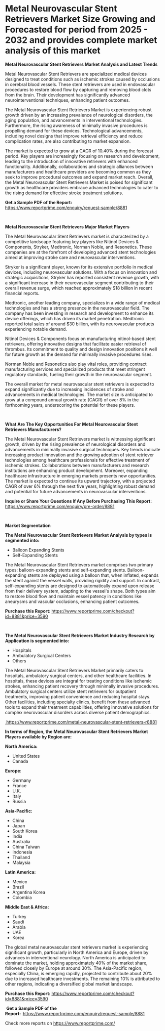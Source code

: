 <p><h1>Metal Neurovascular Stent Retrievers Market Size Growing and Forecasted for period from 2025 - 2032 and provides complete market analysis of this market</h1></p><p><strong>Metal Neurovascular Stent Retrievers Market Analysis and Latest Trends</strong></p>
<p><p>Metal Neurovascular Stent Retrievers are specialized medical devices designed to treat conditions such as ischemic strokes caused by occlusions in cerebral blood vessels. These stent retrievers are used in endovascular procedures to restore blood flow by capturing and removing blood clots from the brain. Their development has significantly advanced neurointerventional techniques, enhancing patient outcomes.</p><p>The Metal Neurovascular Stent Retrievers Market is experiencing robust growth driven by an increasing prevalence of neurological disorders, the aging population, and advancements in interventional technologies. Furthermore, the rising awareness of minimally invasive procedures is propelling demand for these devices. Technological advancements, including novel designs that improve retrieval efficiency and reduce complication rates, are also contributing to market expansion.</p><p>The market is expected to grow at a CAGR of 10.40% during the forecast period. Key players are increasingly focusing on research and development, leading to the introduction of innovative retrievers with enhanced functionality. Additionally, collaborations and strategic alliances between manufacturers and healthcare providers are becoming common as they seek to improve procedural outcomes and expand market reach. Overall, the Metal Neurovascular Stent Retrievers Market is poised for significant growth as healthcare providers embrace advanced technologies to cater to the rising demand for effective stroke treatment solutions.</p></p>
<p><strong>Get a Sample PDF of the Report:&nbsp;</strong> <a href="https://www.reportprime.com/enquiry/request-sample/8881?utm_campaign=2277&utm_medium=2&utm_source=Github&utm_content=ia&utm_term=20032025&utm_id=metal-neurovascular-stent-retrievers">https://www.reportprime.com/enquiry/request-sample/8881</a></p>
<p>&nbsp;</p>
<p><strong>Metal Neurovascular Stent Retrievers Major Market Players</strong></p>
<p><p>The Metal Neurovascular Stent Retrievers market is characterized by a competitive landscape featuring key players like Nitinol Devices & Components, Stryker, Medtronic, Norman Noble, and Resonetics. These companies are at the forefront of developing advanced stent technologies aimed at improving stroke care and neurovascular interventions.</p><p>Stryker is a significant player, known for its extensive portfolio in medical devices, including neurovascular solutions. With a focus on innovation and strategic acquisitions, Stryker has reported consistent revenue growth, with a significant increase in their neurovascular segment contributing to their overall revenue surge, which reached approximately $18 billion in recent financial reports.</p><p>Medtronic, another leading company, specializes in a wide range of medical technologies and has a strong presence in the neurovascular field. The company has been investing in research and development to enhance its device offerings, which has driven its market penetration. Medtronic reported total sales of around $30 billion, with its neurovascular products experiencing notable demand.</p><p>Nitinol Devices & Components focus on manufacturing nitinol-based stent retrievers, offering innovative designs that facilitate easier retrieval of thrombus. Its commitment to quality and design innovation positions it well for future growth as the demand for minimally invasive procedures rises.</p><p>Norman Noble and Resonetics also play vital roles, providing contract manufacturing services and specialized products that meet stringent regulatory standards, fueling their growth in the neurovascular segment. </p><p>The overall market for metal neurovascular stent retrievers is expected to expand significantly due to increasing incidences of stroke and advancements in medical technologies. The market size is anticipated to grow at a compound annual growth rate (CAGR) of over 8% in the forthcoming years, underscoring the potential for these players.</p></p>
<p>&nbsp;</p>
<p><strong>What Are The Key Opportunities For Metal Neurovascular Stent Retrievers Manufacturers?</strong></p>
<p><p>The Metal Neurovascular Stent Retrievers market is witnessing significant growth, driven by the rising prevalence of neurological disorders and advancements in minimally invasive surgical techniques. Key trends indicate increasing product innovation and the growing adoption of stent retriever technologies among healthcare professionals for effective treatment of ischemic strokes. Collaborations between manufacturers and research institutions are enhancing product development. Moreover, expanding healthcare infrastructure in emerging markets presents new opportunities. The market is expected to continue its upward trajectory, with a projected CAGR of over 6% through the next five years, highlighting robust demand and potential for future advancements in neurovascular interventions.</p></p>
<p><strong>Inquire or Share Your Questions If Any Before Purchasing This Report:</strong> <a href="https://www.reportprime.com/enquiry/pre-order/8881?utm_campaign=2277&utm_medium=2&utm_source=Github&utm_content=ia&utm_term=20032025&utm_id=metal-neurovascular-stent-retrievers">https://www.reportprime.com/enquiry/pre-order/8881</a></p>
<p>&nbsp;</p>
<p><strong>Market Segmentation</strong></p>
<p><strong>The Metal Neurovascular Stent Retrievers Market Analysis by types is segmented into:</strong></p>
<p><ul><li>Balloon Expanding Stents</li><li>Self-Expanding Stents</li></ul></p>
<p><p>The Metal Neurovascular Stent Retrievers market comprises two primary types: balloon-expanding stents and self-expanding stents. Balloon-expanding stents are deployed using a balloon that, when inflated, expands the stent against the vessel walls, providing rigidity and support. In contrast, self-expanding stents are designed to automatically expand upon release from their delivery system, adapting to the vessel's shape. Both types aim to restore blood flow and maintain vessel patency in conditions like aneurysms and vascular occlusions, enhancing patient outcomes.</p></p>
<p><strong>Purchase this Report:&nbsp;</strong><a href="https://www.reportprime.com/checkout?id=8881&price=3590&utm_campaign=2277&utm_medium=2&utm_source=Github&utm_content=ia&utm_term=20032025&utm_id=metal-neurovascular-stent-retrievers">https://www.reportprime.com/checkout?id=8881&price=3590</a></p>
<p>&nbsp;</p>
<p><strong>The Metal Neurovascular Stent Retrievers Market Industry Research by Application is segmented into:</strong></p>
<p><ul><li>Hospitals</li><li>Ambulatory Surgical Centers</li><li>Others</li></ul></p>
<p><p>The Metal Neurovascular Stent Retrievers Market primarily caters to hospitals, ambulatory surgical centers, and other healthcare facilities. In hospitals, these devices are integral for treating conditions like ischemic strokes, enhancing patient recovery through minimally invasive procedures. Ambulatory surgical centers utilize stent retrievers for outpatient treatments, improving patient convenience and reducing hospital stays. Other facilities, including specialty clinics, benefit from these advanced tools to expand their treatment capabilities, offering innovative solutions for complex neurovascular disorders across diverse patient demographics.</p></p>
<p><a href="https://www.reportprime.com/metal-neurovascular-stent-retrievers-r8881?utm_campaign=2277&utm_medium=2&utm_source=Github&utm_content=ia&utm_term=20032025&utm_id=metal-neurovascular-stent-retrievers">&nbsp;https://www.reportprime.com/metal-neurovascular-stent-retrievers-r8881</a></p>
<p><strong>In terms of Region, the Metal Neurovascular Stent Retrievers Market Players available by Region are:</strong></p>
<p>
    <p> <strong> North America: </strong>
        <ul>
            <li>United States</li>
            <li>Canada</li>
        </ul>
        </p> 
    <p> <strong> Europe: </strong>
        <ul>
            <li>Germany</li>
            <li>France</li>
            <li>U.K.</li>
            <li>Italy</li>
            <li>Russia</li>
        </ul>
        </p> 
    <p> <strong> Asia-Pacific: </strong>
        <ul>
            <li>China</li>
            <li>Japan</li>
            <li>South Korea</li>
            <li>India</li>
            <li>Australia</li>
            <li>China Taiwan</li>
            <li>Indonesia</li>
            <li>Thailand</li>
            <li>Malaysia</li>
        </ul>
        </p> 
    <p> <strong> Latin America: </strong>
        <ul>
            <li>Mexico</li>
            <li>Brazil</li>
            <li>Argentina Korea</li>
            <li>Colombia</li>
        </ul>
        </p> 
    <p> <strong> Middle East & Africa: </strong>
        <ul>
            <li>Turkey</li>
            <li>Saudi</li>
            <li>Arabia</li>
            <li>UAE</li>
            <li>Korea</li>
        </ul>
    </p>
    </p>
<p><p>The global metal neurovascular stent retrievers market is experiencing significant growth, particularly in North America and Europe, driven by advances in interventional neurology. North America is anticipated to dominate the market, holding approximately 40% of the market share, followed closely by Europe at around 30%. The Asia-Pacific region, especially China, is emerging rapidly, projected to contribute about 20% due to increased healthcare investments. The remaining 10% is attributed to other regions, indicating a diversified global market landscape.</p></p>
<p><strong>Purchase this Report: </strong><a href="https://www.reportprime.com/checkout?id=8881&price=3590&utm_campaign=2277&utm_medium=2&utm_source=Github&utm_content=ia&utm_term=20032025&utm_id=metal-neurovascular-stent-retrievers">https://www.reportprime.com/checkout?id=8881&price=3590</a></p>
<p>&nbsp;<strong>Get a Sample PDF of the Report:&nbsp;&nbsp;</strong><a href="https://www.reportprime.com/enquiry/request-sample/8881?utm_campaign=2277&utm_medium=2&utm_source=Github&utm_content=ia&utm_term=20032025&utm_id=metal-neurovascular-stent-retrievers">https://www.reportprime.com/enquiry/request-sample/8881</a></p>
<p><strong></strong></p>
<p>Check more reports on <a href="https://www.reportprime.com/?utm_campaign=2277&utm_medium=2&utm_source=Github&utm_content=ia&utm_term=20032025&utm_id=metal-neurovascular-stent-retrievers">https://www.reportprime.com/</a></p>